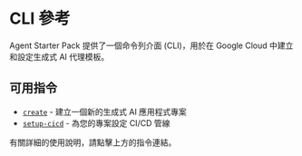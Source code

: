 # CLI 參考

Agent Starter Pack 提供了一個命令列介面 (CLI)，用於在 Google Cloud 中建立和設定生成式 AI 代理模板。

## 可用指令

- [`create`](create.md) - 建立一個新的生成式 AI 應用程式專案
- [`setup-cicd`](setup_cicd.md) - 為您的專案設定 CI/CD 管線

有關詳細的使用說明，請點擊上方的指令連結。
